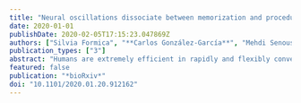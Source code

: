 ```yaml
---
title: "Neural oscillations dissociate between memorization and proceduralization of novel instructions"
date: 2020-01-01
publishDate: 2020-02-05T17:15:23.047869Z
authors: ["Silvia Formica", "**Carlos González-García**", "Mehdi Senoussi", "Marcel Brass"]
publication_types: ["3"]
abstract: "Humans are extremely efficient in rapidly and flexibly converting complex symbolic instructions into novel behaviors. Previous evidence and theoretical models suggest that the implementation of a novel instruction requires the reformatting of its declarative content into an action-oriented code optimized for the execution of the instructed behavior. While neuroimaging research focused on identifying the brain areas involved in such process, its temporal profile and electrophysiological characteristics remain unknown. In the present study, we recorded EEG while we asked participants to either simply maintain declaratively the content of novel S-R mappings for recognition or to proactively prepare for their implementation. By means of time-frequency analyses, we isolated the oscillatory features specifically associated with the proceduralization of the encoded instruction. Before the onset of the implementation target, we observed stronger delta/low-theta activity over frontal electrodes and a significant suppression in mu and beta activity over central electrodes. On the contrary, activity in the alpha band showed no differences between the two tasks. Together, these results support the crucial role attributed to prefrontal regions in orchestrating complex task setting and further extend on it by characterizing the temporal and frequency profile of this process. Moreover, we highlight the critical involvement of motor activity in the proactive preparation for novel instruction implementation."
featured: false
publication: "*bioRxiv*"
doi: "10.1101/2020.01.20.912162"
---
```


